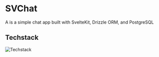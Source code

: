 # SVChat

A is a simple chat app built with SvelteKit, Drizzle ORM, and PostgreSQL

## Techstack

![Techstack](https://go-skill-icons.vercel.app/api/icons?i=daisyui,postgresql,svelte,tailwindcss,ts)
